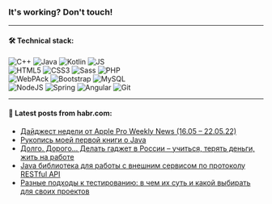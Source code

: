 ### It's working? Don't touch!

---

#### 🛠️ Technical stack:

![C++](https://img.shields.io/badge/C++-informational?logo=c%2B%2B&style=flat&logoColor=white&color=9C033A)
![Java](https://img.shields.io/badge/Java-informational?logo=java&style=flat&logoColor=white&color=007396)
![Kotlin](https://img.shields.io/badge/Kotlin-informational?logo=Kotlin&style=flat&logoColor=white&color=0095D5)
![JS](https://img.shields.io/badge/JS-informational?logo=javaScript&style=flat&logoColor=black&color=F7Df1E) <br>
![HTML5](https://img.shields.io/badge/HTML5-informational?logo=html5&style=flat&logoColor=white&color=E34F26)
![CSS3](https://img.shields.io/badge/CSS3-informational?logo=css3&style=flat&logoColor=white&color=157286)
![Sass](https://img.shields.io/badge/Saas-informational?logo=sass&style=flat&logoColor=white&color=hotpink)
![PHP](https://img.shields.io/badge/PHP-informational?logo=php&style=flat&logoColor=white&color=777BB4) <br>
![WebPAck](https://img.shields.io/badge/WebPack-informational?logo=webPack&style=flat&logoColor=white&color=FF6F00)
![Bootstrap](https://img.shields.io/badge/Bootstrap-informational?logo=Bootstrap&style=flat&logoColor=white&color=7952B3)
![MySQL](https://img.shields.io/badge/MySQL-informational?logo=MySQL&style=flat&logoColor=white&color=00f) <br>
![NodeJS](https://img.shields.io/badge/NodeJS-informational?logo=node.js&style=flat&logoColor=white&color=43853D)
![Spring](https://img.shields.io/badge/Spring-informational?logo=Spring&style=flat&logoColor=white&color=0A9EDC)
![Angular](https://img.shields.io/badge/Vue-informational?logo=vue.js&style=flat&logoColor=white&color=red)
![Git](https://img.shields.io/badge/Git-informational?logo=git&style=flat&logoColor=white&color=darkorange)

___

#### 💬 Latest posts from habr.com:

<!-- BLOG-POST-LIST:START -->
- [Дайджест недели от Apple Pro Weekly News &lpar;16.05 – 22.05.22&rpar;](https://habr.com/ru/post/667418/?utm_source=habrahabr&utm_medium=rss&utm_campaign=667418)
- [Рукопись моей первой книги о Java](https://habr.com/ru/post/667410/?utm_source=habrahabr&utm_medium=rss&utm_campaign=667410)
- [Долго. Дорого… Делать гаджет в России – учиться, терять деньги, жить на работе](https://habr.com/ru/post/667406/?utm_source=habrahabr&utm_medium=rss&utm_campaign=667406)
- [Java библиотека для работы с внешним сервисом по протоколу RESTful API](https://habr.com/ru/post/666990/?utm_source=habrahabr&utm_medium=rss&utm_campaign=666990)
- [Разные подходы к тестированию: в чем их суть и какой выбирать для своих проектов](https://habr.com/ru/post/665260/?utm_source=habrahabr&utm_medium=rss&utm_campaign=665260)
<!-- BLOG-POST-LIST:END -->
